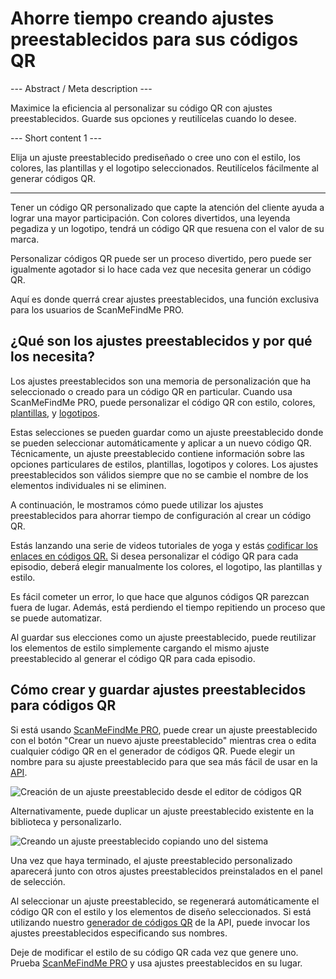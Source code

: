 <h1>Ahorre tiempo creando ajustes preestablecidos para sus códigos QR</h1>

--- Abstract / Meta description ---

Maximice la eficiencia al personalizar su código QR con ajustes preestablecidos. Guarde sus opciones y reutilícelas cuando lo desee.

--- Short content 1 ---

Elija un ajuste preestablecido prediseñado o cree uno con el estilo, los colores, las plantillas y el logotipo seleccionados. Reutilícelos fácilmente al generar códigos QR.

----------

<p>Tener un código QR personalizado que capte la atención del cliente ayuda a lograr una mayor participación. Con colores divertidos, una leyenda pegadiza y un logotipo, tendrá un código QR que resuena con el valor de su marca.</p>
<p>Personalizar códigos QR puede ser un proceso divertido, pero puede ser igualmente agotador si lo hace cada vez que necesita generar un código QR.</p>
<p>Aquí es donde querrá crear ajustes preestablecidos, una función exclusiva para los usuarios de ScanMeFindMe PRO.</p>
<h2>¿Qué son los ajustes preestablecidos y por qué los necesita?</h2>
<p>Los ajustes preestablecidos son una memoria de personalización que ha seleccionado o creado para un código QR en particular. Cuando usa ScanMeFindMe PRO, puede personalizar el código QR con estilo, colores,
    <a href="#article:about_templates">plantillas</a>,
    y <a href="#article:about_logos">logotipos</a>.</p>
<p>Estas selecciones se pueden guardar como un ajuste preestablecido donde se pueden seleccionar automáticamente y aplicar a un nuevo código QR. Técnicamente, un ajuste preestablecido contiene información sobre las opciones particulares de estilos, plantillas, logotipos y colores. Los ajustes preestablecidos son válidos siempre que no se cambie el nombre de los elementos individuales ni se eliminen.</p>
<p>A continuación, le mostramos cómo puede utilizar los ajustes preestablecidos para ahorrar tiempo de configuración al crear un código QR.</p>
<p>Estás lanzando una serie de videos tutoriales de yoga y estás
    <a href="#article:about_static">codificar los enlaces en códigos QR.</a> Si desea personalizar el código QR para cada episodio, deberá elegir manualmente los colores, el logotipo, las plantillas y estilo.</p>
<p>Es fácil cometer un error, lo que hace que algunos códigos QR parezcan fuera de lugar. Además, está perdiendo el tiempo repitiendo un proceso que se puede automatizar.</p>
<p>Al guardar sus elecciones como un ajuste preestablecido, puede reutilizar los elementos de estilo simplemente cargando el mismo ajuste preestablecido al generar el código QR para cada episodio.</p>
<h2>Cómo crear y guardar ajustes preestablecidos para códigos QR</h2>
<p>Si está usando
    <a href="#pro">ScanMeFindMe PRO</a>, puede crear un ajuste preestablecido con el botón "Crear un nuevo ajuste preestablecido" mientras crea o edita cualquier código QR
    en el generador de códigos QR. Puede elegir un nombre para su ajuste preestablecido para que sea más fácil de usar en la <a href="#about:api" title="QR code API">API</a>.</p>

<p class="imageholder"><img src="https://media.scanmefindme.com/blog/about_presets/files/img 1 - Presets.png"
alt = "Creación de un ajuste preestablecido desde el editor de códigos QR"></p>
<p>Alternativamente, puede duplicar un ajuste preestablecido existente en la biblioteca y personalizarlo.</p>
<p class="imageholder"><img src="https://media.scanmefindme.com/blog/about_presets/files/img 2 - customize preset.png"
alt = "Creando un ajuste preestablecido copiando uno del sistema"></p>
<p>Una vez que haya terminado, el ajuste preestablecido personalizado aparecerá junto con otros ajustes preestablecidos preinstalados en el panel de selección.</p>
<p>Al seleccionar un ajuste preestablecido, se regenerará automáticamente el código QR con el estilo y los elementos de diseño seleccionados. Si está utilizando nuestro
    <a href="#static:url">generador de códigos QR</a> de la API, puede invocar los ajustes preestablecidos especificando sus nombres.</p>
<p>Deje de modificar el estilo de su código QR cada vez que genere uno. Prueba <a href="#pro">ScanMeFindMe PRO</a> y usa ajustes preestablecidos en su lugar.</p>